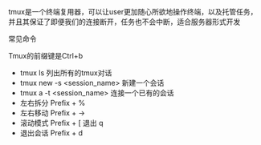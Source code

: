 tmux是一个终端复用器，可以让user更加随心所欲地操作终端，以及托管任务，并且其保证了即便我们的连接断开，任务也不会中断，适合服务器形式开发

常见命令

Tmux的前缀键是Ctrl+b

-  tmux ls 列出所有的tmux对话
-  tmux new -s <session_name> 新建一个会话
-  tmux a -t <session_name> 连接一个已有的会话
-  左右拆分 Prefix + %
-  左右移动 Prefix + -> 
-  滚动模式 Prefix + \[ 退出 q
-  退出会话 Prefix + d